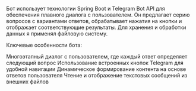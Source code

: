 Бот использует технологии Spring Boot и Telegram Bot API для обеспечения плавного диалога с пользователем. Он предлагает серию вопросов с вариантами ответов, обрабатывает нажатия на кнопки и отображает соответствующие результаты. Для хранения и обработки данных я применял файловую систему.

Ключевые особенности бота:

Многоэтапный диалог с пользователем, где каждый ответ определяет следующий вопрос
Использование встроенных кнопок Telegram для удобной навигации
Динамическое формирование контента на основе ответов пользователя
Чтение и отображение текстовых сообщений из внешних файлов
